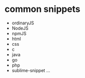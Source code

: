# common snippets

* ordinaryJS
* NodeJS
* npmJS
* html
* css
* c
* java
* go
* php
* sublime-snippet
...